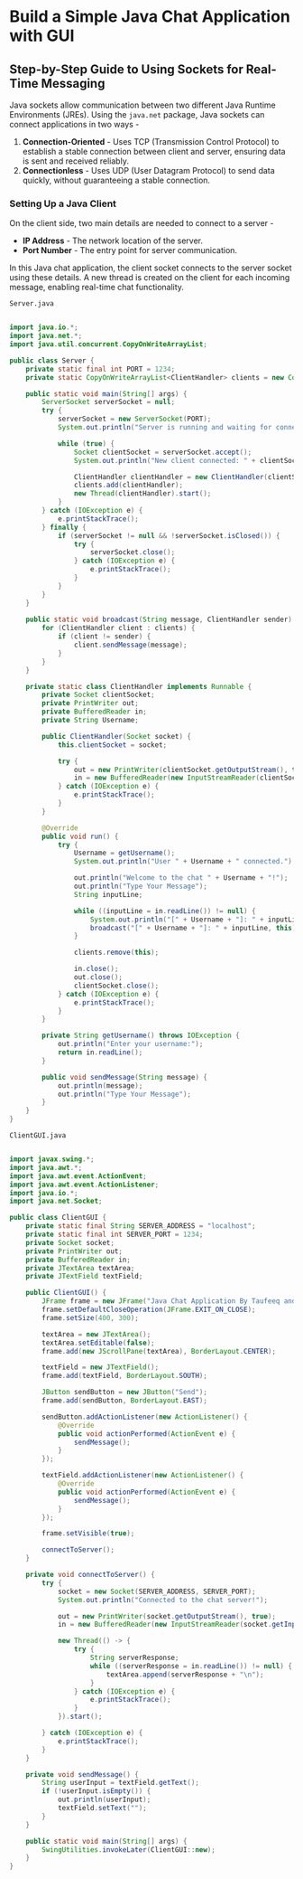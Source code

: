 # Build a Simple Java Chat Application with GUI
## Step-by-Step Guide to Using Sockets for Real-Time Messaging

Java sockets allow communication between two different Java Runtime Environments (JREs). Using the `java.net` package, Java sockets can connect applications in two ways -

1. **Connection-Oriented** - Uses TCP (Transmission Control Protocol) to establish a stable connection between client and server, ensuring data is sent and received reliably.
2. **Connectionless** - Uses UDP (User Datagram Protocol) to send data quickly, without guaranteeing a stable connection.

### Setting Up a Java Client

On the client side, two main details are needed to connect to a server -

- **IP Address** - The network location of the server.
- **Port Number** - The entry point for server communication.

In this Java chat application, the client socket connects to the server socket using these details. A new thread is created on the client for each incoming message, enabling real-time chat functionality.


`Server.java`

```java

import java.io.*;
import java.net.*;
import java.util.concurrent.CopyOnWriteArrayList;

public class Server { 
    private static final int PORT = 1234; 
    private static CopyOnWriteArrayList<ClientHandler> clients = new CopyOnWriteArrayList<>(); 

    public static void main(String[] args) { 
        ServerSocket serverSocket = null;
        try { 
            serverSocket = new ServerSocket(PORT); 
            System.out.println("Server is running and waiting for connections.."); 

            while (true) { 
                Socket clientSocket = serverSocket.accept(); 
                System.out.println("New client connected: " + clientSocket); 

                ClientHandler clientHandler = new ClientHandler(clientSocket); 
                clients.add(clientHandler); 
                new Thread(clientHandler).start(); 
            } 
        } catch (IOException e) { 
            e.printStackTrace(); 
        } finally {
            if (serverSocket != null && !serverSocket.isClosed()) {
                try {
                    serverSocket.close();
                } catch (IOException e) {
                    e.printStackTrace();
                }
            }
        }
    } 
 
    public static void broadcast(String message, ClientHandler sender) { 
        for (ClientHandler client : clients) { 
            if (client != sender) { 
                client.sendMessage(message); 
            } 
        } 
    } 

    private static class ClientHandler implements Runnable { 
        private Socket clientSocket; 
        private PrintWriter out; 
        private BufferedReader in; 
        private String Username; 

        public ClientHandler(Socket socket) { 
            this.clientSocket = socket; 

            try { 
                out = new PrintWriter(clientSocket.getOutputStream(), true); 
                in = new BufferedReader(new InputStreamReader(clientSocket.getInputStream())); 
            } catch (IOException e) { 
                e.printStackTrace(); 
            } 
        } 

        @Override
        public void run() { 
            try { 
                Username = getUsername();
                System.out.println("User " + Username + " connected.");

                out.println("Welcome to the chat " + Username + "!");
                out.println("Type Your Message"); 
                String inputLine; 

                while ((inputLine = in.readLine()) != null) { 
                    System.out.println("[" + Username + "]: " + inputLine);
                    broadcast("[" + Username + "]: " + inputLine, this);
                } 

                clients.remove(this); 

                in.close(); 
                out.close(); 
                clientSocket.close(); 
            } catch (IOException e) { 
                e.printStackTrace(); 
            } 
        } 

        private String getUsername() throws IOException { 
            out.println("Enter your username:"); 
            return in.readLine(); 
        } 

        public void sendMessage(String message) { 
            out.println(message); 
            out.println("Type Your Message"); 
        } 
    } 
}
```


`ClientGUI.java`

```java

import javax.swing.*;
import java.awt.*;
import java.awt.event.ActionEvent;
import java.awt.event.ActionListener;
import java.io.*;
import java.net.Socket;

public class ClientGUI {
    private static final String SERVER_ADDRESS = "localhost";
    private static final int SERVER_PORT = 1234;
    private Socket socket;
    private PrintWriter out;
    private BufferedReader in;
    private JTextArea textArea;
    private JTextField textField;

    public ClientGUI() {
        JFrame frame = new JFrame("Java Chat Application By Taufeeq and Vasista");
        frame.setDefaultCloseOperation(JFrame.EXIT_ON_CLOSE);
        frame.setSize(400, 300);

        textArea = new JTextArea();
        textArea.setEditable(false);
        frame.add(new JScrollPane(textArea), BorderLayout.CENTER);

        textField = new JTextField();
        frame.add(textField, BorderLayout.SOUTH);

        JButton sendButton = new JButton("Send");
        frame.add(sendButton, BorderLayout.EAST);

        sendButton.addActionListener(new ActionListener() {
            @Override
            public void actionPerformed(ActionEvent e) {
                sendMessage();
            }
        });

        textField.addActionListener(new ActionListener() {
            @Override
            public void actionPerformed(ActionEvent e) {
                sendMessage();
            }
        });

        frame.setVisible(true);

        connectToServer();
    }

    private void connectToServer() {
        try {
            socket = new Socket(SERVER_ADDRESS, SERVER_PORT);
            System.out.println("Connected to the chat server!");

            out = new PrintWriter(socket.getOutputStream(), true);
            in = new BufferedReader(new InputStreamReader(socket.getInputStream()));

            new Thread(() -> {
                try {
                    String serverResponse;
                    while ((serverResponse = in.readLine()) != null) {
                        textArea.append(serverResponse + "\n");
                    }
                } catch (IOException e) {
                    e.printStackTrace();
                }
            }).start();

        } catch (IOException e) {
            e.printStackTrace();
        }
    }

    private void sendMessage() {
        String userInput = textField.getText();
        if (!userInput.isEmpty()) {
            out.println(userInput);
            textField.setText("");
        }
    }

    public static void main(String[] args) {
        SwingUtilities.invokeLater(ClientGUI::new);
    }
}

```
